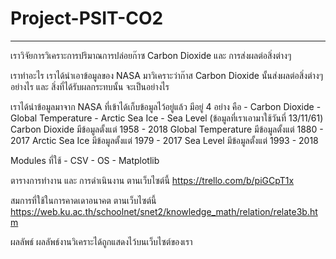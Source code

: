 # Project-PSIT-CO2

---------------------------------

เราวิจัยการวิเคราะการปริมาณการปล่อยก๊าซ Carbon Dioxide และ การส่งผลต่อสิ่งต่างๆ

เราทำอะไร
เราได้นำเอาข้อมูลของ NASA มาวิเคราะว่าก๊าส Carbon Dioxide นั้นส่งผลต่อสิ่งต่างๆ อย่างไร และ สิ่งที่ได้รับผลกระทบนั้น จะเป็นอย่างไร

เราได้นำข้อมูลมาจาก NASA ที่เข้าได้เก็บข้อมูลไว้อยู่แล้ว มีอยู่ 4 อย่าง คือ
	- Carbon Dioxide
	- Global Temperature
	- Arctic Sea Ice
	- Sea Level
(ข้อมูลที่เราเอามาใช้วันที่ 13/11/61)
	Carbon Dioxide มีข้อมูลตั้งแต่ 1958 - 2018
	Global Temperature มีข้อมูลตั้งแต่ 1880 - 2017
	Arctic Sea Ice มีข้อมูลตั้งแต่ 1979 - 2017
	Sea Level มีข้อมูลตั้งแต่ 1993 - 2018

Modules ที่ใช้
	- CSV
	- OS
	- Matplotlib

ตารางการทำงาน และ การดำเนินงาน
	ตานเว็บไซต์นี้ https://trello.com/b/piGCpT1x

สมการที่ใช้ในการคาดเดาอนาคต
	ตานเว็บไซต์นี้ https://web.ku.ac.th/schoolnet/snet2/knowledge_math/relation/relate3b.htm

ผลลัพธ์
	ผลลัพธ์งานวิเคราะได้ถูกแสดงไว้บนเว็บไซต์ของเรา 
